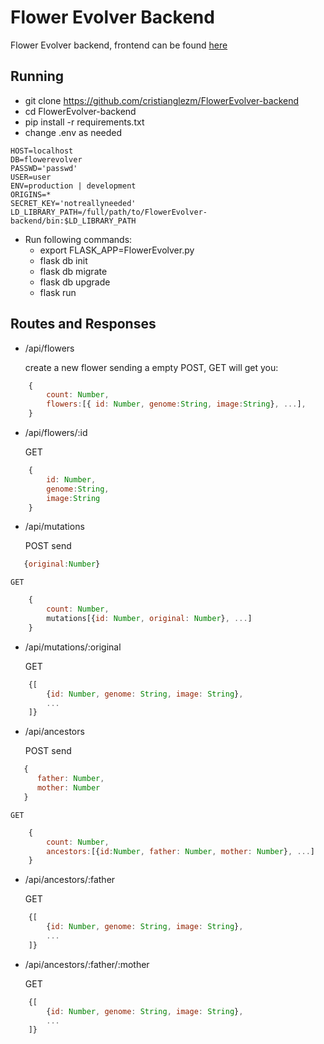 # Flower Evolver Backend #

Flower Evolver backend, frontend can be found [here](https://github.com/cristianglezm/FlowerEvolver-frontend)

## Running ##

* git clone https://github.com/cristianglezm/FlowerEvolver-backend
* cd FlowerEvolver-backend
* pip install -r requirements.txt
* change .env as needed

```
HOST=localhost
DB=flowerevolver
PASSWD='passwd'
USER=user
ENV=production | development
ORIGINS=*
SECRET_KEY='notreallyneeded'
LD_LIBRARY_PATH=/full/path/to/FlowerEvolver-backend/bin:$LD_LIBRARY_PATH
```

* Run following commands:
    - export FLASK_APP=FlowerEvolver.py
    - flask db init
    - flask db migrate
    - flask db upgrade
    - flask run

## Routes and Responses ##

* /api/flowers

    create a new flower sending a empty POST, GET will get you:

```javascript
    {
        count: Number,
        flowers:[{ id: Number, genome:String, image:String}, ...],
    }
```
* /api/flowers/:id

    GET

```javascript
    {
        id: Number, 
        genome:String, 
        image:String
    }
```
* /api/mutations

    POST send

```javascript
   {original:Number}
```
    GET

```javascript
    {
        count: Number,
        mutations[{id: Number, original: Number}, ...]
    }
```
* /api/mutations/:original

    GET

```javascript
    {[
        {id: Number, genome: String, image: String},
        ...
    ]}
```
* /api/ancestors

    POST send

```javascript
   {
      father: Number,
      mother: Number
   }
```
    GET

```javascript
    {
        count: Number,
        ancestors:[{id:Number, father: Number, mother: Number}, ...]
    }
```
* /api/ancestors/:father

    GET

```javascript
    {[
        {id: Number, genome: String, image: String},
        ...
    ]}
```
* /api/ancestors/:father/:mother

    GET

```javascript
    {[
        {id: Number, genome: String, image: String},
        ...
    ]}
```
